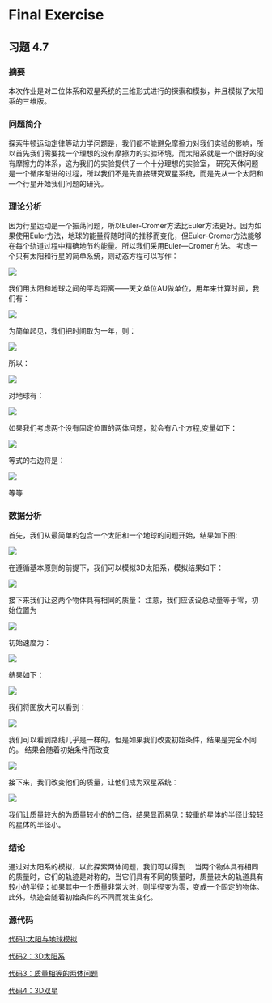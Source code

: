 # Final Exercise
## 习题 4.7
### 摘要
本次作业是对二位体系和双星系统的三维形式进行的探索和模拟，并且模拟了太阳系的三维版。
### 问题简介
探索牛顿运动定律等动力学问题是，我们都不能避免摩擦力对我们实验的影响，所以首先我们需要找一个理想的没有摩擦力的实验环境，而太阳系就是一个很好的没有摩擦力的体系，这为我们的实验提供了一个十分理想的实验室，
研究天体问题是一个循序渐进的过程，所以我们不是先直接研究双星系统，而是先从一个太阳和一个行星开始我们问题的研究。
### 理论分析
因为行星运动是一个振荡问题，所以Euler-Cromer方法比Euler方法更好。因为如果使用Euler方法，地球的能量将随时间的推移而变化，但Euler-Cromer方法能够在每个轨道过程中精确地节约能量。所以我们采用Euler—Cromer方法。
考虑一个只有太阳和行星的简单系统，则动态方程可以写作：


![](https://github.com/maxiaobao233/compuational_physics_N2015301020106/blob/master/f1.png)


我们用太阳和地球之间的平均距离——天文单位AU做单位，用年来计算时间，我们有：


![](https://github.com/maxiaobao233/compuational_physics_N2015301020106/blob/master/f2.png)


为简单起见，我们把时间取为一年，则：



![](https://github.com/maxiaobao233/compuational_physics_N2015301020106/blob/master/f3.png)


所以：


![](https://github.com/maxiaobao233/compuational_physics_N2015301020106/blob/master/f4.png)


对地球有：

![](https://github.com/maxiaobao233/compuational_physics_N2015301020106/blob/master/f5.png)


如果我们考虑两个没有固定位置的两体问题，就会有八个方程,变量如下：

![](https://github.com/maxiaobao233/compuational_physics_N2015301020106/blob/master/f6.png)


等式的右边将是：


![](https://github.com/maxiaobao233/compuational_physics_N2015301020106/blob/master/f7.png)

等等
### 数据分析
首先，我们从最简单的包含一个太阳和一个地球的问题开始，结果如下图:


![](https://github.com/maxiaobao233/compuational_physics_N2015301020106/blob/master/f8.png)


在遵循基本原则的前提下，我们可以模拟3D太阳系，模拟结果如下：


![](https://github.com/maxiaobao233/compuational_physics_N2015301020106/blob/master/solar%5B1%5D.gif)


接下来我们让这两个物体具有相同的质量：
注意，我们应该设总动量等于零，初始位置为


![](https://github.com/maxiaobao233/compuational_physics_N2015301020106/blob/master/f11.png)


初始速度为：


![](https://github.com/maxiaobao233/compuational_physics_N2015301020106/blob/master/f12.png)


结果如下：


![](https://github.com/maxiaobao233/compuational_physics_N2015301020106/blob/master/f9.png)


我们将图放大可以看到：


![](https://github.com/maxiaobao233/compuational_physics_N2015301020106/blob/master/f10.png)


我们可以看到路线几乎是一样的，但是如果我们改变初始条件，结果是完全不同的。 结果会随着初始条件而改变


![](https://github.com/maxiaobao233/compuational_physics_N2015301020106/blob/master/twobody%5B1%5D.gif)


接下来，我们改变他们的质量，让他们成为双星系统：



![](https://github.com/maxiaobao233/compuational_physics_N2015301020106/blob/master/output%5B1%5D.gif)



我们让质量较大的为质量较小的的二倍，结果显而易见：较重的星体的半径比较轻的星体的半径小。
### 结论
通过对太阳系的模拟，以此探索两体问题，我们可以得到：
当两个物体具有相同的质量时，它们的轨迹是对称的，当它们具有不同的质量时，质量较大的轨道具有较小的半径；如果其中一个质量非常大时，则半径变为零，变成一个固定的物体。此外，轨迹会随着初始条件的不同而发生变化。
### 源代码
[代码1:太阳与地球模拟]()

[代码2：3D太阳系]()

[代码3：质量相等的两体问题]()

[代码4：3D双星]()


